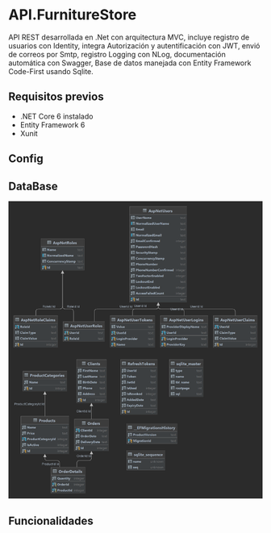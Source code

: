 # API.FurnitureStore
API REST desarrollada en .Net con arquitectura MVC, incluye registro de usuarios con Identity, integra Autorización y autentificación con JWT, envió de correos por Smtp, registro Logging con NLog, documentación automática con Swagger, Base de datos manejada con Entity Framework Code-First usando Sqlite.

## Requisitos previos
- .NET Core 6 instalado
- Entity Framework 6
- Xunit

## Config

## DataBase
![Alt text](https://raw.githubusercontent.com/bliss-21/Furniture-Store-API/main/Docs/furniture_store_BD.png)

## Funcionalidades
